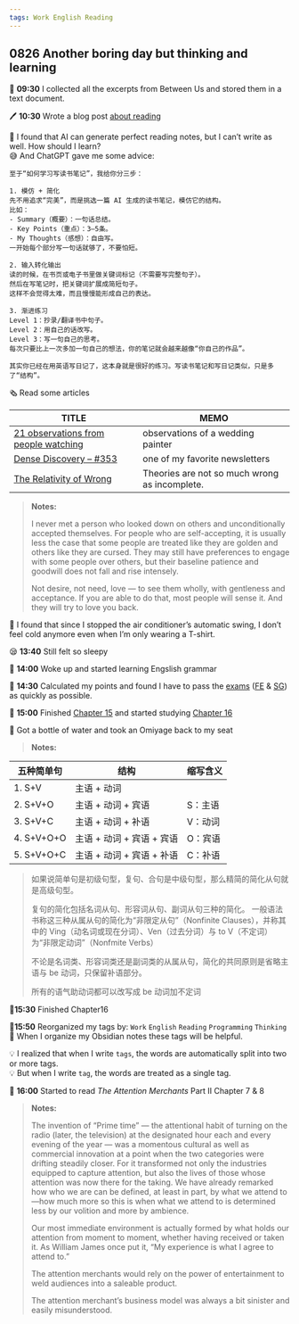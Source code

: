```yaml
---
tags: Work English Reading
---
```


## 0826 Another boring day but thinking and learning

📔 **09:30** I collected all the excerpts from Between Us and stored them in a text document.

🖊️ **10:30** Wrote a blog post [about reading](https://sakae1222.github.io/2025/08/26/thinking.html) 

💭 I found that AI can generate perfect reading notes, but I can’t write as well. How should I learn?  
😅 And ChatGPT gave me some advice:  

```
至于“如何学习写读书笔记”，我给你分三步：

1. 模仿 + 简化  
先不用追求“完美”，而是挑选一篇 AI 生成的读书笔记，模仿它的结构。  
比如：  
- Summary（概要）：一句话总结。  
- Key Points（重点）：3–5条。  
- My Thoughts（感想）：自由写。  
一开始每个部分写一句话就够了，不要怕短。

2. 输入转化输出  
读的时候，在书页或电子书里做关键词标记（不需要写完整句子）。
然后在写笔记时，把关键词扩展成简短句子。
这样不会觉得太难，而且慢慢能形成自己的表达。

3. 渐进练习
Level 1：抄录/翻译书中句子。
Level 2：用自己的话改写。
Level 3：写一句自己的思考。
每次只要比上一次多加一句自己的想法，你的笔记就会越来越像“你自己的作品”。

其实你已经在用英语写日记了，这本身就是很好的练习。写读书笔记和写日记类似，只是多了“结构”。
```

🗞️ Read some articles

|TITLE|MEMO|
|---|---|
|[21 observations from people watching](https://skincontact.substack.com/p/21-observations-from-people-watching?ref=DenseDiscovery-352)|observations of a wedding painter|
|[Dense Discovery – #353](https://www.densediscovery.com/issues/353)|one of my favorite newsletters|
|[The Relativity of Wrong](https://hermiene.net/essays-trans/relativity_of_wrong.html?ref=DenseDiscovery-353)|Theories are not so much wrong as incomplete.|

>**Notes:**
>
>I never met a person who looked down on others and unconditionally accepted themselves.
>For people who are self-accepting, it is usually less the case that some people are treated like they are golden and others like they are cursed.
>They may still have preferences to engage with some people over others, but their baseline patience and goodwill does not fall and rise intensely.
>
>Not desire, not need, love — to see them wholly, with gentleness and acceptance.
>If you are able to do that, most people will sense it. And they will try to love you back.


🤔 I found that since I stopped the air conditioner’s automatic swing, I don’t feel cold anymore even when I’m only wearing a T-shirt.

😪 **13:40** Still felt so sleepy

📗 **14:00** Woke up and started learning Engslish grammar

📝 **14:30** Calculated my points and found I have to pass the [exams](https://www.ipa.go.jp/shiken/mousikomi/cbt_sg_fe.html) ([FE](https://www.ipa.go.jp/shiken/kubun/fe.html) & [SG](https://www.ipa.go.jp/shiken/kubun/sg.html)) as quickly as possible.

📗 **15:00** Finished [Chapter 15](https://llwslc.github.io/grammar-club/content/Chapter15.html) and started studying [Chapter 16](https://llwslc.github.io/grammar-club/content/Chapter16.html)

🚰 Got a bottle of water and took an Omiyage back to my seat

>**Notes:**

|五种简单句|结构|缩写含义|
|---|---|---|
|1. S+V|主语 + 动词	|
|2. S+V+O|主语 + 动词 + 宾语|S：主语|
|3. S+V+C|主语 + 动词 + 补语|V：动词|
|4. S+V+O+O|主语 + 动词 + 宾语 + 宾语|O：宾语|
|5. S+V+O+C|	主语 + 动词 + 宾语 + 补语|	C：补语|

>如果说简单句是初级句型，复句、合句是中级句型，那么精简的简化从句就是高级句型。
>
>复句的简化包括名词从句、形容词从句、副词从句三种的简化。
>一般语法书称这三种从属从句的简化为“非限定从句”（Nonfinite Clauses），并称其中的 Ving（动名词或现在分词）、Ven（过去分词）与 to V（不定词）为“非限定动词”（Nonfmite Verbs）
>
>不论是名词类、形容词类还是副词类的从属从句，简化的共同原则是省略主语与 be 动词，只保留补语部分。
>
>所有的语气助动词都可以改写成 be 动词加不定词

📗**15:30** Finished Chapter16

📎**15:50** Reorganized my tags by: `Work` `English` `Reading` `Programming` `Thinking`  
💭 When I organize my Obsidian notes these tags will be helpful.

💡 I realized that when I write `tags`, the words are automatically split into two or more tags.   
💡 But when I write `tag`, the words are treated as a single tag.

📖 **16:00** Started to read *The Attention Merchants* Part Ⅱ Chapter 7 & 8

>**Notes:**
>
>The invention of “Prime time” — the attentional habit of turning on the radio (later, the television) at the designated hour each and every evening of the year —
>was a momentous cultural as well as commercial innovation at a point when the two categories were drifting steadily closer.
>For it transformed not only the industries equipped to capture attention, but also the lives of those whose attention was now there for the taking.
>We have already remarked how who we are can be defined, at least in part, by what we attend to—how much more so this is when what we attend to is determined less by our volition and more by ambience.
>
>Our most immediate environment is actually formed by what holds our attention from moment to moment, whether having received or taken it.
>As William James once put it, “My experience is what I agree to attend to.”
>
>The attention merchants would rely on the power of entertainment to weld audiences into a saleable product.
>
>The attention merchant’s business model was always a bit sinister and easily misunderstood.
>
